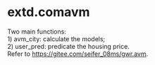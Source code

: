 # extd.comavm  
Two main functions:  
    1) avm_city: calculate the models;  
    2) user_pred: predicate the housing price.  
Refer to https://gitee.com/seifer_08ms/gwr.avm.
